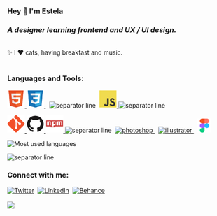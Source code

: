 ### Hey 👋 I'm Estela

### *A designer learning frontend and UX / UI design.*
<br> 
✨ I ❤️ cats, having breakfast and music.
<br><br>
   
### Languages and Tools:

   <a href="https://www.w3.org/html/" target="_blank"> <img src="https://raw.githubusercontent.com/devicons/devicon/master/icons/html5/html5-original.svg" alt="html5" width="40" height="40"/> </a> 
    <a href="https://www.w3schools.com/css/" target="_blank"> <img src="https://raw.githubusercontent.com/devicons/devicon/master/icons/css3/css3-original.svg" alt="css3" width="40" height="40"/> </a> &nbsp;
  <img src="https://pngimage.net/wp-content/uploads/2018/06/road-line-png-3.png" alt="separator line" height="40"/>&nbsp;
   <a href="https://developer.mozilla.org/en-US/docs/Web/JavaScript" target="_blank"> <img src="https://raw.githubusercontent.com/devicons/devicon/master/icons/javascript/javascript-original.svg" alt="javascript" width="40" height="40"/> </a> 
  <img src="https://pngimage.net/wp-content/uploads/2018/06/road-line-png-3.png" alt="separator line" height="40"/>&nbsp;


<a href="https://git-scm.com/" target="_blank"> <img src="https://github.com/devicons/devicon/blob/master/icons/git/git-original.svg" alt="git" width="40" height="40"/> </a>
  <a href="https://github.com/about" target="_blank"> <img src="https://raw.githubusercontent.com/devicons/devicon/master/icons/github/github-original.svg" alt="github" width="40" height="40"/> </a>
    <a href="https://www.npmjs.com/" target="_blank"> <img src="https://github.com/devicons/devicon/blob/master/icons/npm/npm-original-wordmark.svg" alt="npm" width="40" height="40"/> </a> 
  <img src="https://pngimage.net/wp-content/uploads/2018/06/road-line-png-3.png" alt="separator line" height="40"/>&nbsp;
  <a href="https://www.photoshop.com/en" target="_blank"> <img src="https://upload.wikimedia.org/wikipedia/commons/thumb/a/af/Adobe_Photoshop_CC_icon.svg/1200px-Adobe_Photoshop_CC_icon.svg.png" alt="photoshop" width="32"/> </a> &nbsp;
  <a href="https://www.adobe.com/in/products/illustrator.html" target="_blank"> <img src="https://upload.wikimedia.org/wikipedia/commons/thumb/f/fb/Adobe_Illustrator_CC_icon.svg/1051px-Adobe_Illustrator_CC_icon.svg.png" alt="illustrator" width="32"/> </a> &nbsp;
  <a href="https://www.figma.com/" target="_blank"> <img src="https://github.com/devicons/devicon/blob/master/icons/figma/figma-original.svg" alt="figma" width="32"/> </a>

![Most used languages](https://github-readme-stats.vercel.app/api/top-langs?username=estelajimero&show_icons=true&locale=en&layout=compact)


  <img src="https://via.placeholder.com/2/F5DF4D/000000?text=+" alt="separator line" width="84%" height="2"/>
   
### Connect with me: 

  <a href="https://twitter.com/holaconfetti" target="_blank"><img alt="Twitter" src="https://img.shields.io/badge/twitter-%231DA1F2.svg?&style=for-the-badge&logo=twitter&logoColor=white" /></a>&nbsp;
  <a href="https://www.linkedin.com/in/estelajimero/" target="_blank"><img alt="LinkedIn" src="https://img.shields.io/badge/linkedin-%230077B5.svg?&style=for-the-badge&logo=linkedin&logoColor=white" /></a>&nbsp;
  <a href="https://www.behance.net/estelajimero" target="_blank"><img alt="Behance" src="https://img.shields.io/badge/behance-%8833D8.svg?&style=for-the-badge&logo=behance&logoColor=white" /></a>&nbsp;
  <br><br>
<img src="https://media.giphy.com/media/m9eG1qVjvN56H0MXt8/source.gif" height="300px" />
